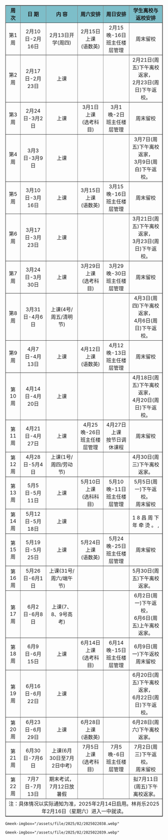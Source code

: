 <table border="1" style="border-collapse: collapse; text-align: center; width: 100%;">
<tbody>
<tr style="background-color: #7DBEC9;font-weight: 600;">
<td>
周次
</td>
<td>
日 期
</td>
<td>
内 容
</td>
<td>
周六安排
</td>
<td>
周日安排
</td>
<td>
学生离校与返校安排
</td>
</tr>
<tr>
<td>
第1周
</td>
<td>
2月10日-2月16日
</td>
<td>
2月13日开学(周四)
</td>
<td>
2月15日上课<br>
(语数英)
</td>
<td>
2月15晚-16日<br>
班主任楼层管理
</td>
<td>
周末留校
</td>
</tr>
<tr>
<td>
第2周
</td>
<td>
2月17日-2月23日
</td>
<td>
上课
</td>
<td>
</td>
<td>
</td>
<td>
2月21日(周五)下午离校返家，<br>
2月23日(周日)下午返校。
</td>
</tr>
<tr>
<td>
第3周
</td>
<td>
2月24日-3月2日
</td>
<td>
上课
</td>
<td>
3月1日上课<br>
(选考科目)
</td>
<td>
3月1晚-2日<br>
班主任楼层管理
</td>
<td>
周末留校
</td>
</tr>
<tr>
<td>
第4周
</td>
<td>
3月3日-3月9日
</td>
<td>
上课
</td>
<td>
</td>
<td>
</td>
<td>
3月7日(周五)下午离校返家，<br>
3月9日(周白)下午返校。
</td>
</tr>
<tr>
<td>
第5周
</td>
<td>
3月10日-3月16日
</td>
<td>
上课
</td>
<td>
3月15日上课<br>
(语数英)
</td>
<td>
3月15晚-16日<br>
班主任楼层管理
</td>
<td>
周末留校
</td>
</tr>
<tr>
<td>
第6周
</td>
<td>
3月17日-3月23日
</td>
<td>
上课
</td>
<td>
</td>
<td>
</td>
<td>
3月21日(周五)下午离校返家，<br>
3月23日(周日)下午返校。
</td>
</tr>
<tr>
<td>
第7周
</td>
<td>
3月24日-3月30日
</td>
<td>
上课
</td>
<td>
3月29日上课<br>
(选考科目)
</td>
<td>
3月29晚-30日<br>
班主任楼层管理
</td>
<td>
周末留校
</td>
</tr>
<tr>
<td>
第8周
</td>
<td>
3月31日-4月6日
</td>
<td>
上课(4号/周五/清明节)
</td>
<td>
</td>
<td>
</td>
<td>
4月3日(周四)下午离校返家，<br>
4月6日(周日)下午返校。
</td>
</tr>
<tr>
<td>
第9周
</td>
<td>
4月7日-4月13日
</td>
<td>
上课
</td>
<td>
4月12日上课<br>
(语数英)
</td>
<td>
4月12晚-13日<br>
班主任楼层管理
</td>
<td>
周末留校
</td>
</tr>
<tr>
<td>
第10周
</td>
<td>
4月14日-4月20日
</td>
<td>
上课
</td>
<td>
</td>
<td>
</td>
<td>
4月18日(周五)下午离校返家，<br>
4月20日(周日)下午返校。
</td>
</tr>
<tr>
<td>
第11周
</td>
<td>
4月21日-4月27日
</td>
<td>
上课
</td>
<td>
4月25晚-26日<br>
班主任楼层管理
</td>
<td>
4月27日上课<br>
按节日调休课程
</td>
<td>
周末留校
</td>
</tr>
<tr>
<td>
第12周
</td>
<td>
4月28日-5月4日
</td>
<td>
上课(1号/周四/劳动节)
</td>
<td>
</td>
<td>
</td>
<td>
4月30日(周三)下午离校返家。
</td>
</tr>
<tr>
<td>
第13周
</td>
<td>
5月5日-5月11日
</td>
<td>
上课
</td>
<td>
5月10日上课<br>
(选科科目)
</td>
<td>
5月10晚-11日<br>
班主任楼层管理
</td>
<td>
5月5日(周一)下午返校。<br>
周末留校
</td>
</tr>
<tr>
<td>
第14周
</td>
<td>
5月12日-5月18日
</td>
<td>
上课
</td>
<td>
</td>
<td>
</td>
<td>
1 8 昌 周 下 年 牵 烫 。 ,
</td>
</tr>
<tr>
<td>
第15周
</td>
<td>
5月19日-5月25日
</td>
<td>
上课
</td>
<td>
5月24日上课<br>
(语数英)
</td>
<td>
5月24晚-25日<br>
班主任楼层管理
</td>
<td>
周末留校
</td>
</tr>
<tr>
<td>
第16周
</td>
<td>
5月26日-6月1日
</td>
<td>
上课(31号/周六/端午节)
</td>
<td>
</td>
<td>
</td>
<td>
5月30日(周五)下午离校返家。
</td>
</tr>
<tr>
<td>
第17周
</td>
<td>
6月2日-6月8日
</td>
<td>
上课(7、8、9号高考)
</td>
<td>
</td>
<td>
</td>
<td>
6月2日(周一)下午返校，<br>
6月6日(周五)上午离校返家。
</td>
</tr>
<tr>
<td>
第18周
</td>
<td>
6月9日-6月15日
</td>
<td>
上课
</td>
<td>
6月14日上课<br>
(选考科目)
</td>
<td>
6月14晚-15日<br>
班主任楼层管理
</td>
<td>
6月9日(周一)下午返校<br>
周末留校
</td>
</tr>
<tr>
<td>
第19周
</td>
<td>
6月16日-6月22日
</td>
<td>
上课
</td>
<td>
</td>
<td>
</td>
<td>
6月20日(周五)下午离校返家，<br>
6月22日(周日)下午返校。
</td>
</tr>
<tr>
<td>
第20周
</td>
<td>
6月23日-6月29日
</td>
<td>
上课
</td>
<td>
6月28日上课<br>
(语数英)
</td>
<td>
</td>
<td>
6月28日(周六)下午离校返家。
</td>
</tr>
<tr>
<td>
第21周
</td>
<td>
6月30日-7月6日
</td>
<td>
上课(6月30日至7月2日中考)
</td>
<td>
7月5日上课<br>
(选考科目)
</td>
<td>
7月5晚-6日<br>
班主任楼层管理
</td>
<td>
7月2日(周三)下午返校。<br>
周末留校
</td>
</tr>
<tr>
<td>
第22周
</td>
<td>
7月7日-7月13日
</td>
<td>
期末考试，7月12日放暑假
</td>
<td>
</td>
<td>
</td>
<td>
拟7月11日(周五)下午离校返家。
</td>
</tr>
<tr>
<td colspan="6">
注：具体情况以实际通知为准，2025年2月14日启用。林肖乐2025年2月16日（星期六）进入一中就读。
</td>
</tr>
</tbody>
</table>
    
`Gmeek-imgbox="/assets/file/2025/02/2025022038.webp"`

`Gmeek-imgbox="/assets/file/2025/02/2025022039.webp"`

<!-- ##{"timestamp":1739690852}## -->